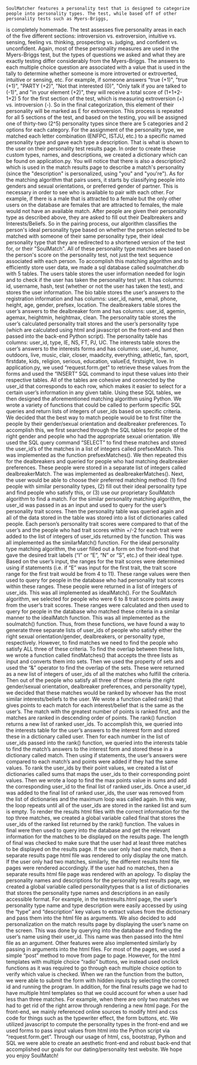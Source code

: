     SoulMatcher features a personality test that is designed to categorize people into personality types. The test, while based off of other personality tests such as Myers-Briggs,
is completely homemade. The test assesses five personality areas in each of the five different sections: introversion vs. extroversion, intuitive vs. sensing, feeling vs. thinking,
prospecting vs. judging, and confident vs. unconfident. Again, most of these personality measures are used in the Myers-Briggs test, but the types of questions we asked and what they
are exactly testing differ considerably from the Myers-Briggs. The answers to each multiple choice question are associated with a value that is used in the tally to determine whether
someone is more introverted or extroverted, intuitive or sensing, etc. For example, if someone answers "true (+1)", "true (+1)", "PARTY (+2)", "Not that interested (0)", "Only talk if
you are talked to (-1)", and "in your element (+2)", they will receive a total score of (1+1+2-1+2) 5 for the first section of the test, which is measuring extroversion (+) vs.
introversion (-). So in the final categorization, this element of their personality will be marked as E for extroversion. This process is repeated for all 5 sections of the test, and
based on the testing, you will be assigned one of thirty-two (2^5) personality types since there are 5 categories and 2 options for each category. For the assignment of the personality
type, we matched each letter combination (ENFPC, ISTJU, etc.) to a specific named personality type and gave each type a description. That is what is shown to the user on their personality
test results page. In order to create these custom types, names, and descriptions, we created a dictionary which can be found on application.py. You will notice that there is also a
description2 which is used in the match results page to describe a match's personality (since the "description" is personalized, using "you" and "you're").
    As for the matching algorithm that pairs users, it starts by classifying people into genders and sexual orientations, or preferred gender of partner. This is necessary in order to
see who is available to pair with each other. For example, if there is a male that is attracted to a female but the only other users on the database are females that are attracted to
females, the male would not have an available match. After people are given their personality type as described above, they are asked to fill out their Dealbreakers and Interests/Beliefs.
So in the pairing process, our algorithm classifies the person's ideal personality type based on whether the person selected to be matched with someone of their same personality type, their
ideal personality type that they are redirected to a shortened version of the test for, or their "SoulMatch". All of these personality type matches are based on the person's score on the
personality test, not just the text sequence associated with each person. To accomplish this matching algorithm and to efficiently store user data, we made a sql database called soulmatcher.db
with 5 tables. The users table stores the user information needed for login and to check if the user has taken the personality test yet. It has columns: id, username, hash, test (whether or not
the user has taken the test), and stores the user information. The bio table stores the user’s answers to the registration information and has columns: user_id, name, email, phone, height, age,
gender, prefsex, location. The dealbreakers table stores the user’s answers to the dealbreaker form and has columns: user_id, agemin, agemax, heightmin, heightmax, clean. The personality table
stores the user’s calculated personality trait stores and the user’s personality type (which are calculated using html and javascript on the front-end and then passed into the back-end Python
script). The personality table has columns: user_id, type, IE, NS, FT, PJ, UC. The interests table stores the user’s answers to the interests forms and has columns: user_id, humor, outdoors,
live, music, clair, closer, maadcity, everything, athletic, fan, sport, firstdate, kids, religion, serious, education, valueEd, firstsight, love. In application.py, we used “request.form.get”
to retrieve these values from the forms and used the “INSERT” SQL command to input these values into their respective tables. All of the tables are cohesive and connected by the user_id that
corresponds to each row, which makes it easier to select for a certain user’s information in any given table. Using these SQL tables, we then designed the aforementioned matching algorithm using
Python. We wrote a variety of functions that could be called to perform specific SQL queries and return lists of integers of user_ids based on specific criteria. We decided that the best way to
match people would be to first filter the people by their gender/sexual orientation and dealbreaker preferences. To accomplish this, we first searched through the SQL tables for people of the
right gender and people who had the appropriate sexual orientation. We used the SQL query command “SELECT” to find these matches and stored the user_id’s of the matches in a list of integers
called prefsexMatch. This was implemented as the function prefsexMatches(). We then repeated this for the dealbreakers and queried for people who had matching dealbreaker preferences. These
people were stored in a separate list of integers called dealbreakerMatch. The was implemented as dealbreakerMatches().
    Next, the user would be able to choose their preferred matching method: (1) find people with similar personality types, (2) fill out their ideal personality type and find people who satisfy
this, or (3) use our proprietary SoulMatch algorithm to find a match. For the similar personality matching algorithm, the user_id was passed in as an input and used to query for the user’s
personality trait scores. Then the personality table was queried again and all of the data stored in the table was stored into a list of dictionaries called people. Each person’s personality
trait scores were compared to that of the user’s and the people who had trait scores within +/-2 for each trait were added to the list of integers of user_ids returned by the function. This was
all implemented as the similarMatch() function. For the ideal personality type matching algorithm, the user filled out a form on the front-end that gave the desired trait labels (“I” or “E”, “N”
or “S”, etc.) of their ideal type. Based on the user’s input, the ranges for the trait scores were determined using if statements (i.e. if “E” was input for the first trait, the trait score range
for the first trait would be from 4 to 11). These range values were then used to query for people in the database who had personality trait scores within these ranges. These people were returned
in a list of integers of user_ids. This was all implemented as idealMatch(). For the SoulMatch algorithm, we selected for people who were 6 to 8 trait score points away from the user’s trait scores.
These ranges were calculated and then used to query for people in the database who matched these criteria in a similar manner to the idealMatch function. This was all implemented as the soulmatch()
function. Thus, from these functions, we have found a way to generate three separate lists of user_ids of people who satisfy either the right sexual orientation/gender, dealbreakers, or personality
type, respectively. However, to find matches we need to find the people who satisfy ALL three of these criteria. To find the overlap between these lists, we wrote a function called findMatches()
that accepts the three lists as input and converts them into sets. Then we used the property of sets and used the “&” operator to find the overlap of the sets. These were returned as a new list of
integers of user_ids of all the matches who fulfill the criteria. Then out of the people who satisfy all three of these criteria (the right gender/sexual orientation, dealbreaker preferences, and
personality type), we decided that these matches would be ranked by whoever has the most similar interests/beliefs to the user. We wrote a function called rank() that gives points to each match
for each interest/belief that is the same as the user’s. The match with the greatest number of points is ranked first, and the matches are ranked in descending order of points. The rank() function
returns a new list of ranked user_ids. To accomplish this, we queried into the interests table for the user’s answers to the interest form and stored these in a dictionary called user. Then for
each number in the list of user_ids passed into the rank() function, we queried into the interests table to find the match’s answers to the interest form and stored these in a dictionary called
match. Then using if statements, the user’s answers were compared to each match’s and points were added if they had the same values. To rank the user_ids by their point values, we created a list
of dictionaries called sums that maps the user_ids to their corresponding point values. Then we wrote a loop to find the max points value in sums and add the corresponding user_id to the final
list of ranked user_ids. Once a user_id was added to the final list of ranked user_ids, the user was removed from the list of dictionaries and the maximum loop was called again. In this way, the
loop repeats until all of the user_ids are stored in the ranked list and sum is empty.  To render the results html files with the correct information for the top three matches, we created a global
variable called final that stores the user_ids of the ranked list returned by the rank() function. The values in final were then used to query into the database and get the relevant information for
the matches to be displayed on the results page. The length of final was checked to make sure that the user had at least three matches to be displayed on the results page. If the user only had one
match, then a separate results page html file was rendered to only display the one match. If the user only had two matches, similarly, the different results html file pages were rendered accordingly.
If the user had no matches, then a separate results html file page was rendered with an apology.
	To display the personality names and descriptions for the personality test results page, we created a global variable called personalitytypes that is a list of dictionaries that stores the
personality type names and descriptions in an easily accessible format. For example, in the testresults.html page, the user’s personality type name and type description were easily accessed by using
the “type” and “description” key values to extract values from the dictionary and pass them into the html file as arguments. We also decided to add personalization on the match results page by
displaying the user’s name on the screen. This was done by querying into the database and finding the user’s name using their user_id. This name was then passed into the html file as an argument.
Other features were also implemented similarly by passing in arguments into the html files. For most of the pages, we used a simple “post” method to move from page to page. However, for the html
templates with multiple choice “radio” buttons, we instead used onclick functions as it was required to go through each multiple choice option to verify which value is checked. When we ran the
function from the button, we were able to submit the form with hidden inputs by selecting the correct id and running the program. In addition, for the final results page we had to have multiple
html templates so that we could account for when a user had less than three matches. For example, when there are only two matches we had to get rid of the right arrow through rendering a new html page.
For the front-end, we mainly referenced online sources to modify html and css code for things such as the typewriter effect, the form buttons, etc. We utilized javascript to compute the personality
types in the front-end and we used forms to pass input values from html into the Python script via “request.form.get”. Through our usage of html, css, bootstrap, Python and SQL we were able to create
an aesthetic front-end and robust back-end that accomplished our goals for our dating/personality test website. We hope you enjoy SoulMatch!